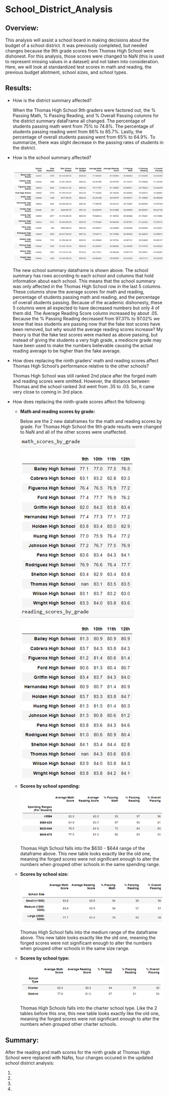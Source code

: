 # School_District_Analysis

## Overview: 
This analysis will assist a school board in making decisions about the budget of a school district. It was previously completed, but needed changes because the 9th grade scores from Thomas High School were dishonest. For this analysis, those scores were changed to NaN (this is used to represent missing values in a dataset) and not taken into consideration. Here, we will look at standardized test scores in math and reading, the previous budget allotment, school sizes, and school types.

## Results: 
- How is the district summary affected?

  When the Thomas High School 9th graders were factored out, the % Passing Math, % Passing Reading, and % Overall Passing columns for the district summary dataFrame all changed. The percentage of students passing math went from 75% to 74.8%. The percentage of students passing reading went from 86% to 85.7%. Lastly, the percentage of overall students passing went from 65% to 64.9%. To summarize, there was slight decrease in the passing rates of students in the district. 

- How is the school summary affected?

  ![](Resources/new_school_summary.png)

  The new school summary dataframe is shown above. The school summary has rows according to each school and columns that hold information about each school. This means that the school summary was only affected in the Thomas High School row in the last 5 columns. These columns show the average scores for math and reading, percentage of students passing math and reading, and the percentage of overall students passing. Because of the academic dishonesty, these 5 columns were all expected to have decreased numbers but only 4 of them did. The Average Reading Score column increased by about .05. Because the % Passing Reading decreased from 97.31% to 97.02% we know that less students are passing now that the fake test scores have been removed, but why would the average reading scores increase? My theory is that the fake test scores were marked as above passing, but instead of giving the students a very high grade, a mediocre grade may have been used to make the numbers believable causing the actual reading average to be higher than the fake average.


- How does replacing the ninth graders’ math and reading scores affect Thomas High School’s performance relative to the other schools?

  Thomas High School was still ranked 2nd place after the forged math and reading scores were omitted. However, the distance between Thomas and the school ranked 3rd went from .35 to .03. So, it came very close to coming in 3rd place.

- How does replacing the ninth-grade scores affect the following:
  - **Math and reading scores by grade:** 
  
    Below are the 2 new dataframes for the math and reading scores by grade. For Thomas High School the 9th grade results were changed to NaN and all of the other scores were unaffected.
  
    ![](Resources/new_math_scores.png) ![](Resources/new_reading_scores.png)
  
  - **Scores by school spending:** 
  
    ![](Resources/scores_by_spending.png)
  
    Thomas High School falls into the $630 - $644 range of the dataframe above. This new table looks exactly like the old one, meaning the forged scores were not significant enough to alter the numbers when grouped other schools in the same spending range.
  
  
  - **Scores by school size:** 
  
    ![](Resources/scores_by_size.png)
  
    Thomas High School falls into the medium range of the dataframe above. This new table looks exactly like the old one, meaning the forged scores were not significant enough to alter the numbers when grouped other schools in the same size range.
  
  - **Scores by school type:** 
  
    ![](Resources/scores_by_school_type.png)
  
    Thomas High Schools falls into the charter school type. Like the 2 tables before this one, this new table looks exactly like the old one, meaning the forged scores were not significant enough to alter the numbers when grouped other charter schools.
  
## Summary: 
After the reading and math scores for the ninth grade at Thomas High School were replaced with NaNs, four changes occured in the updated school district analysis:

1. 
2. 
3. 
4. 